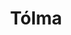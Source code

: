 ---
id: 40
title: Tólma
description: 'Tólma schrijft filosofie. Geïnteresseerd in de waarheid. Geïnspireerd door platonisme, cartesianisme, en Frans spiritualisme.'
keyword: Schrijver
pseudonym: true
image: avatar.webp
---